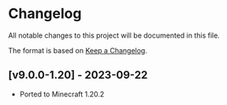 # Changelog
All notable changes to this project will be documented in this file.

The format is based on [Keep a Changelog].

## [v9.0.0-1.20] - 2023-09-22
- Ported to Minecraft 1.20.2

[Keep a Changelog]: https://keepachangelog.com/en/1.0.0/

